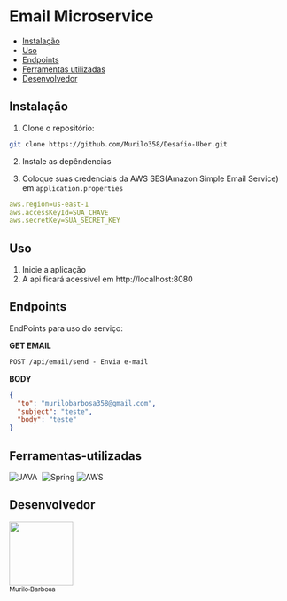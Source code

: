 # Email Microservice


- [Instalação](#Instalação)
- [Uso](#Uso)
- [Endpoints](#Endpoints)
- [Ferramentas utilizadas](#Ferramentas-utilizadas)
- [Desenvolvedor](#Desenvolvedor)

## Instalação

1. Clone o repositório:

```bash
git clone https://github.com/Murilo358/Desafio-Uber.git
```

2. Instale as depêndencias

3. Coloque suas credenciais da AWS SES(Amazon Simple Email Service) em  `application.properties` 

```yaml
aws.region=us-east-1
aws.accessKeyId=SUA_CHAVE
aws.secretKey=SUA_SECRET_KEY
```
## Uso

1. Inicie a aplicação
2. A api ficará acessível em http://localhost:8080

## Endpoints
EndPoints para uso do serviço:

**GET EMAIL**
```markdown
POST /api/email/send - Envia e-mail
```

**BODY**
```json
{
  "to": "murilobarbosa358@gmail.com",
  "subject": "teste",
  "body": "teste"
}
```

## Ferramentas-utilizadas

![JAVA](https://img.shields.io/badge/-JAVA-0D1117?style=for-the-badge&logo=openjdk&labelColor=0D1117)&nbsp;
![Spring](https://img.shields.io/badge/spring-%236DB33F.svg?style=for-the-badge&logo=spring&logoColor=white)
![AWS](https://img.shields.io/badge/AWS-%23FF9900.svg?style=for-the-badge&logo=amazon-aws&logoColor=white)

###


## Desenvolvedor

[<img src="https://avatars.githubusercontent.com/u/111542827?v=4" width=115><br><sub>Murilo Barbosa</sub>](https://github.com/Murilo358) 

